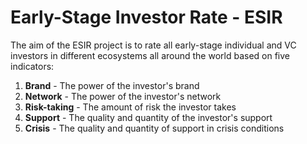 # Early-Stage Investor Rate - ESIR

The aim of the ESIR project is to rate all early-stage individual and VC investors in different ecosystems all around the world based on five indicators:
1. **Brand** - The power of the investor's brand
2. **Network** - The power of the investor's network
3. **Risk-taking** - The amount of risk the investor takes
4. **Support** - The quality and quantity of the investor's support
5. **Crisis** - The quality and quantity of support in crisis conditions
